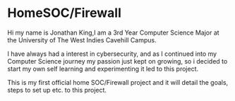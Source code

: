 # HomeSOC/Firewall
Hi my name is Jonathan King,I am a 3rd Year Computer Science Major at the University of The West Indies Cavehill Campus.

I have always had a interest in cybersecurity, and as I continued into my Computer Science journey my passion just kept on growing, so i decided to start my own self learning and experimenting it led to this project.

This is my first official home SOC/Firewall project and it will detail the goals, steps to set up etc. to this project.
